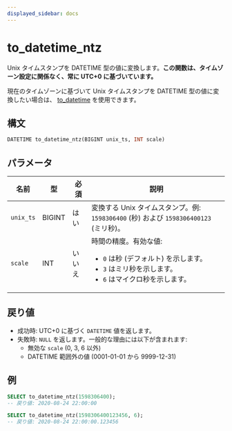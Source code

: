 ```yaml
---
displayed_sidebar: docs
---
```


# to_datetime_ntz

Unix タイムスタンプを DATETIME 型の値に変換します。**この関数は、タイムゾーン設定に関係なく、常に UTC+0 に基づいています。**

現在のタイムゾーンに基づいて Unix タイムスタンプを DATETIME 型の値に変換したい場合は、 [to_datetime](./to_datetime.md) を使用できます。

## 構文

```sql
DATETIME to_datetime_ntz(BIGINT unix_ts, INT scale)
```

## パラメータ

| 名前      | 型     | 必須     | 説明                                             |
| --------- | ------ | -------- | ------------------------------------------------ |
| `unix_ts` | BIGINT | はい     | 変換する Unix タイムスタンプ。例: `1598306400` (秒) および `1598306400123` (ミリ秒)。 |
| `scale`   | INT    | いいえ   | 時間の精度。有効な値:<ul><li>`0` は秒 (デフォルト) を示します。</li><li>`3` はミリ秒を示します。</li><li>`6` はマイクロ秒を示します。</li></ul> |

## 戻り値

- 成功時: UTC+0 に基づく `DATETIME` 値を返します。
- 失敗時: `NULL` を返します。一般的な理由には以下が含まれます:
  - 無効な `scale` (0, 3, 6 以外)
  - DATETIME 範囲外の値 (0001-01-01 から 9999-12-31)

## 例

```sql
SELECT to_datetime_ntz(1598306400);
-- 戻り値: 2020-08-24 22:00:00

SELECT to_datetime_ntz(1598306400123456, 6);
-- 戻り値: 2020-08-24 22:00:00.123456
```
